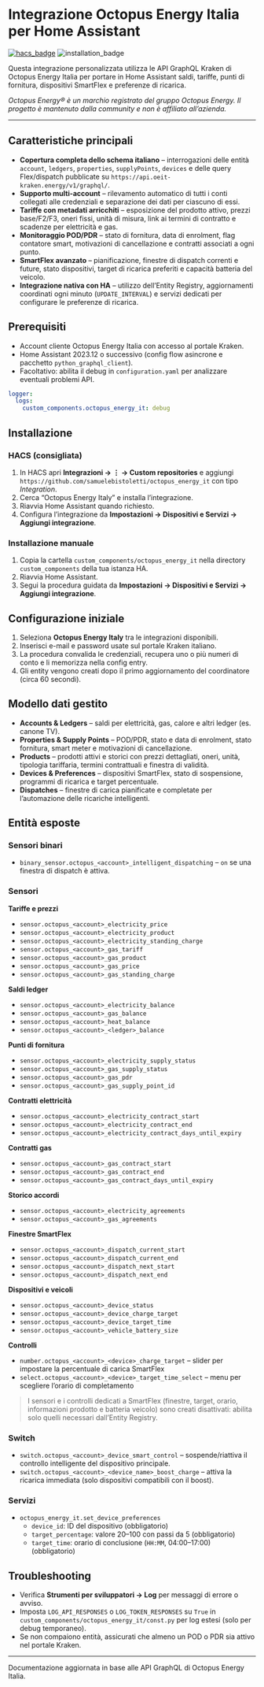 # Integrazione Octopus Energy Italia per Home Assistant

[![hacs_badge](https://img.shields.io/badge/HACS-Custom-41BDF5.svg)](https://github.com/hacs/integration)
![installation_badge](https://img.shields.io/badge/dynamic/json?color=41BDF5&logo=home-assistant&label=utenti&suffix=%20installs&cacheSeconds=15600&url=https://analytics.home-assistant.io/custom_integrations.json&query=$.octopus_energy_it.total)

Questa integrazione personalizzata utilizza le API GraphQL Kraken di Octopus Energy Italia per portare in Home Assistant saldi, tariffe, punti di fornitura, dispositivi SmartFlex e preferenze di ricarica.

*Octopus Energy® è un marchio registrato del gruppo Octopus Energy. Il progetto è mantenuto dalla community e non è affiliato all’azienda.*

---

## Caratteristiche principali

- **Copertura completa dello schema italiano** – interrogazioni delle entità `account`, `ledgers`, `properties`, `supplyPoints`, `devices` e delle query Flex/dispatch pubblicate su `https://api.oeit-kraken.energy/v1/graphql/`.
- **Supporto multi-account** – rilevamento automatico di tutti i conti collegati alle credenziali e separazione dei dati per ciascuno di essi.
- **Tariffe con metadati arricchiti** – esposizione del prodotto attivo, prezzi base/F2/F3, oneri fissi, unità di misura, link ai termini di contratto e scadenze per elettricità e gas.
- **Monitoraggio POD/PDR** – stato di fornitura, data di enrolment, flag contatore smart, motivazioni di cancellazione e contratti associati a ogni punto.
- **SmartFlex avanzato** – pianificazione, finestre di dispatch correnti e future, stato dispositivi, target di ricarica preferiti e capacità batteria del veicolo.
- **Integrazione nativa con HA** – utilizzo dell’Entity Registry, aggiornamenti coordinati ogni minuto (`UPDATE_INTERVAL`) e servizi dedicati per configurare le preferenze di ricarica.

## Prerequisiti

- Account cliente Octopus Energy Italia con accesso al portale Kraken.
- Home Assistant 2023.12 o successivo (config flow asincrone e pacchetto `python_graphql_client`).
- Facoltativo: abilita il debug in `configuration.yaml` per analizzare eventuali problemi API.

```yaml
logger:
  logs:
    custom_components.octopus_energy_it: debug
```

## Installazione

### HACS (consigliata)

1. In HACS apri **Integrazioni → ⋮ → Custom repositories** e aggiungi `https://github.com/samuelebistoletti/octopus_energy_it` con tipo *Integration*.
2. Cerca “Octopus Energy Italy” e installa l’integrazione.
3. Riavvia Home Assistant quando richiesto.
4. Configura l’integrazione da **Impostazioni → Dispositivi e Servizi → Aggiungi integrazione**.

### Installazione manuale

1. Copia la cartella `custom_components/octopus_energy_it` nella directory `custom_components` della tua istanza HA.
2. Riavvia Home Assistant.
3. Segui la procedura guidata da **Impostazioni → Dispositivi e Servizi → Aggiungi integrazione**.

## Configurazione iniziale

1. Seleziona **Octopus Energy Italy** tra le integrazioni disponibili.
2. Inserisci e-mail e password usate sul portale Kraken italiano.
3. La procedura convalida le credenziali, recupera uno o più numeri di conto e li memorizza nella config entry.
4. Gli entity vengono creati dopo il primo aggiornamento del coordinatore (circa 60 secondi).

## Modello dati gestito

- **Accounts & Ledgers** – saldi per elettricità, gas, calore e altri ledger (es. canone TV).
- **Properties & Supply Points** – POD/PDR, stato e data di enrolment, stato fornitura, smart meter e motivazioni di cancellazione.
- **Products** – prodotti attivi e storici con prezzi dettagliati, oneri, unità, tipologia tariffaria, termini contrattuali e finestra di validità.
- **Devices & Preferences** – dispositivi SmartFlex, stato di sospensione, programmi di ricarica e target percentuale.
- **Dispatches** – finestre di carica pianificate e completate per l’automazione delle ricariche intelligenti.

## Entità esposte

### Sensori binari

- `binary_sensor.octopus_<account>_intelligent_dispatching` – `on` se una finestra di dispatch è attiva.

### Sensori

**Tariffe e prezzi**
- `sensor.octopus_<account>_electricity_price`
- `sensor.octopus_<account>_electricity_product`
- `sensor.octopus_<account>_electricity_standing_charge`
- `sensor.octopus_<account>_gas_tariff`
- `sensor.octopus_<account>_gas_product`
- `sensor.octopus_<account>_gas_price`
- `sensor.octopus_<account>_gas_standing_charge`

**Saldi ledger**
- `sensor.octopus_<account>_electricity_balance`
- `sensor.octopus_<account>_gas_balance`
- `sensor.octopus_<account>_heat_balance`
- `sensor.octopus_<account>_<ledger>_balance`

**Punti di fornitura**
- `sensor.octopus_<account>_electricity_supply_status`
- `sensor.octopus_<account>_gas_supply_status`
- `sensor.octopus_<account>_gas_pdr`
- `sensor.octopus_<account>_gas_supply_point_id`

**Contratti elettricità**
- `sensor.octopus_<account>_electricity_contract_start`
- `sensor.octopus_<account>_electricity_contract_end`
- `sensor.octopus_<account>_electricity_contract_days_until_expiry`

**Contratti gas**
- `sensor.octopus_<account>_gas_contract_start`
- `sensor.octopus_<account>_gas_contract_end`
- `sensor.octopus_<account>_gas_contract_days_until_expiry`

**Storico accordi**
- `sensor.octopus_<account>_electricity_agreements`
- `sensor.octopus_<account>_gas_agreements`

**Finestre SmartFlex**
- `sensor.octopus_<account>_dispatch_current_start`
- `sensor.octopus_<account>_dispatch_current_end`
- `sensor.octopus_<account>_dispatch_next_start`
- `sensor.octopus_<account>_dispatch_next_end`

**Dispositivi e veicoli**
- `sensor.octopus_<account>_device_status`
- `sensor.octopus_<account>_device_charge_target`
- `sensor.octopus_<account>_device_target_time`
- `sensor.octopus_<account>_vehicle_battery_size`

**Controlli**
- `number.octopus_<account>_<device>_charge_target` – slider per impostare la percentuale di carica SmartFlex
- `select.octopus_<account>_<device>_target_time_select` – menu per scegliere l’orario di completamento

> I sensori e i controlli dedicati a SmartFlex (finestre, target, orario, informazioni prodotto e batteria veicolo) sono creati disattivati: abilita solo quelli necessari dall’Entity Registry.

### Switch

- `switch.octopus_<account>_device_smart_control` – sospende/riattiva il controllo intelligente del dispositivo principale.
- `switch.octopus_<account>_<device_name>_boost_charge` – attiva la ricarica immediata (solo dispositivi compatibili con il boost).

### Servizi

- `octopus_energy_it.set_device_preferences`
  - `device_id`: ID del dispositivo (obbligatorio)
  - `target_percentage`: valore 20–100 con passi da 5 (obbligatorio)
  - `target_time`: orario di conclusione (`HH:MM`, 04:00–17:00) (obbligatorio)

## Troubleshooting

- Verifica **Strumenti per sviluppatori → Log** per messaggi di errore o avviso.
- Imposta `LOG_API_RESPONSES` o `LOG_TOKEN_RESPONSES` su `True` in `custom_components/octopus_energy_it/const.py` per log estesi (solo per debug temporaneo).
- Se non compaiono entità, assicurati che almeno un POD o PDR sia attivo nel portale Kraken.

---

Documentazione aggiornata in base alle API GraphQL di Octopus Energy Italia.
